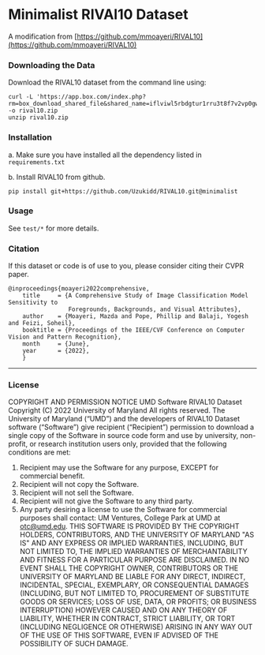 # Minimalist RIVAl10 Dataset

A modification from [https://github.com/mmoayeri/RIVAL10](https://github.com/mmoayeri/RIVAL10)

### Downloading the Data

Download the RIVAL10 dataset from the command line using:

```
curl -L 'https://app.box.com/index.php?rm=box_download_shared_file&shared_name=iflviwl5rbdgtur1rru3t8f7v2vp0gww&file_id=f_944375052992' -o rival10.zip
unzip rival10.zip
```

### Installation

a. Make sure you have installed all the dependency listed in `requirements.txt`

b. Install RIVAL10 from github.

```
pip install git+https://github.com/Uzukidd/RIVAL10.git@minimalist
```

### Usage

See `test/*` for more details.

### Citation

If this dataset or code is of use to you, please consider citing their CVPR paper.

```
@inproceedings{moayeri2022comprehensive,
    title     = {A Comprehensive Study of Image Classification Model Sensitivity to
                 Foregrounds, Backgrounds, and Visual Attributes},
    author    = {Moayeri, Mazda and Pope, Phillip and Balaji, Yogesh and Feizi, Soheil},
    booktitle = {Proceedings of the IEEE/CVF Conference on Computer Vision and Pattern Recognition},
    month     = {June},
    year      = {2022},
    }
```

---

### License

COPYRIGHT AND PERMISSION NOTICE
UMD Software RIVAL10 Dataset Copyright (C) 2022 University of Maryland
All rights reserved.
The University of Maryland (“UMD”) and the developers of RIVAL10 Dataset software (“Software”) give recipient (“Recipient”) permission to download a single copy of the Software in source code form and use by university, non-profit, or research institution users only, provided that the following conditions are met:

1) Recipient may use the Software for any purpose, EXCEPT for commercial benefit.
2) Recipient will not copy the Software.
3) Recipient will not sell the Software.
4) Recipient will not give the Software to any third party.
5) Any party desiring a license to use the Software for commercial purposes shall contact:
   UM Ventures, College Park at UMD at otc@umd.edu.
   THIS SOFTWARE IS PROVIDED BY THE COPYRIGHT HOLDERS, CONTRIBUTORS, AND THE UNIVERSITY OF MARYLAND "AS IS" AND ANY EXPRESS OR IMPLIED WARRANTIES, INCLUDING, BUT NOT LIMITED TO, THE IMPLIED WARRANTIES OF MERCHANTABILITY AND FITNESS FOR A PARTICULAR PURPOSE ARE DISCLAIMED. IN NO  EVENT SHALL THE COPYRIGHT OWNER, CONTRIBUTORS OR THE UNIVERSITY OF MARYLAND BE LIABLE FOR ANY DIRECT, INDIRECT, INCIDENTAL, SPECIAL, EXEMPLARY, OR CONSEQUENTIAL DAMAGES (INCLUDING, BUT NOT LIMITED TO,  PROCUREMENT OF SUBSTITUTE GOODS OR SERVICES; LOSS OF USE, DATA, OR PROFITS; OR BUSINESS INTERRUPTION) HOWEVER CAUSED AND ON ANY THEORY OF LIABILITY, WHETHER IN CONTRACT, STRICT LIABILITY, OR TORT (INCLUDING NEGLIGENCE OR OTHERWISE) ARISING IN ANY WAY OUT OF THE USE OF THIS SOFTWARE, EVEN IF ADVISED OF THE POSSIBILITY OF SUCH DAMAGE.
